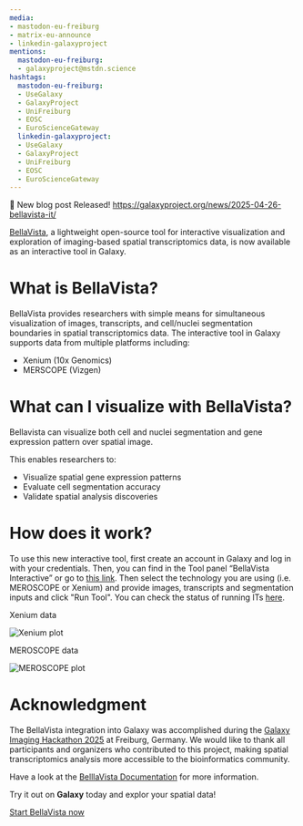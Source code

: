 ```yaml
---
media:
- mastodon-eu-freiburg
- matrix-eu-announce
- linkedin-galaxyproject
mentions:
  mastodon-eu-freiburg:
  - galaxyproject@mstdn.science
hashtags:
  mastodon-eu-freiburg:
  - UseGalaxy
  - GalaxyProject
  - UniFreiburg
  - EOSC
  - EuroScienceGateway
  linkedin-galaxyproject:
  - UseGalaxy
  - GalaxyProject
  - UniFreiburg
  - EOSC
  - EuroScienceGateway
---
```

📝 New blog post Released!
https://galaxyproject.org/news/2025-04-26-bellavista-it/

[BellaVista](https://github.com/pkosurilab/BellaVista), a lightweight open-source tool for interactive visualization and exploration of imaging-based spatial transcriptomics data,
is now available as an interactive tool in Galaxy.

What is BellaVista?
===================

BellaVista provides researchers with simple means for simultaneous visualization of images, transcripts, and cell/nuclei segmentation boundaries in spatial transcriptomics data.
The interactive tool in Galaxy supports data from multiple platforms including:

* Xenium (10x Genomics)
* MERSCOPE (Vizgen)

What can I visualize with BellaVista?
=====================================

Bellavista can visualize both cell and nuclei segmentation and gene expression pattern over spatial image.

This enables researchers to:

* Visualize spatial gene expression patterns
* Evaluate cell segmentation accuracy
* Validate spatial analysis discoveries

How does it work?
=================

To use this new interactive tool, first create an account in Galaxy and log in with your credentials. Then, you can find in the Tool panel “BellaVista Interactive”
or go to [this link](https://usegalaxy.eu/?tool_id=interactive_tool_bellavista&version=latest). Then select the technology you are using (i.e. MEROSCOPE or Xenium) and
provide images, transcripts and segmentation inputs and click "Run Tool". You can check the status of running ITs [here](https://usegalaxy.eu/interactivetool_entry_points/list).

Xenium data

![Xenium plot](https://galaxyproject.org/news/2025-04-26-bellavista-it/static/Xenium.png)

  

MEROSCOPE data

![MEROSCOPE plot](https://galaxyproject.org/news/2025-04-26-bellavista-it/static/MEROSCOPE.png)

Acknowledgment
==============

The BellaVista integration into Galaxy was accomplished during the [Galaxy Imaging Hackathon 2025](https://galaxyproject.org/events/2025-04-22-galaxy-imaging-hackathon/) at Freiburg, Germany. We would like to thank all participants and organizers who contributed to this project, making spatial transcriptomics analysis more accessible to the bioinformatics community.

Have a look at the [BelllaVista Documentation](https://bellavista.readthedocs.io/en/latest/) for more information.

Try it out on **Galaxy** today and explor your spatial data!

[Start BellaVista now](https://usegalaxy.eu/?tool_id=interactive_tool_bellavista&version=latest)